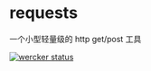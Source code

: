 requests
=================

一个小型轻量级的 http get/post 工具

[![wercker status](https://app.wercker.com/status/e7e7c7ecc0b29a0c43af872e9e4a3df0/s/master "wercker status")](https://app.wercker.com/project/byKey/e7e7c7ecc0b29a0c43af872e9e4a3df0)

